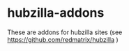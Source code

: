 hubzilla-addons
================

These are addons for hubzilla sites (see https://github.com/redmatrix/hubzilla )


